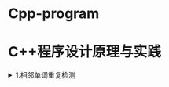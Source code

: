 # Cpp-program
C++程序设计原理与实践
===
<details>
<summary>1.相邻单词重复检测</summary>
```cpp
	string p = "";
	string s;
	while (cin >> s)
	{
		if (s == p)
			cout << "repeat：  " << s << endl;
		p = s;
	}
```
</details>
